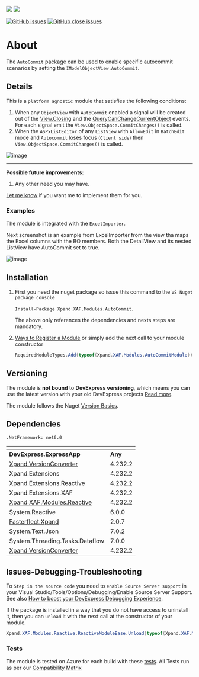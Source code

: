 ![](https://img.shields.io/nuget/v/Xpand.XAF.Modules.AutoCommit.svg?&style=flat) ![](https://img.shields.io/nuget/dt/Xpand.XAF.Modules.AutoCommit.svg?&style=flat)

[![GitHub issues](https://img.shields.io/github/issues/eXpandFramework/expand/AutoCommit.svg)](https://github.com/eXpandFramework/eXpand/issues?utf8=%E2%9C%93&q=is%3Aissue+is%3Aopen+sort%3Aupdated-desc+label%3AReactive.XAF+label%3AAutoCommit) [![GitHub close issues](https://img.shields.io/github/issues-closed/eXpandFramework/eXpand/AutoCommit.svg)](https://github.com/eXpandFramework/eXpand/issues?utf8=%E2%9C%93&q=is%3Aissue+is%3Aclosed+sort%3Aupdated-desc+label%3AReactive.XAF+label%3AAutoCommit)
# About 

The `AutoCommit` package can be used to enable specific autocommit scenarios by setting the `IModelObjectView.AutoCommit`.

## Details
This is a `platform agnostic` module that satisfies the following conditions:
1. When any `ObjectView` with `AutoCommit` enabled a signal will be created out of the [View.Closing](https://documentation.devexpress.com/eXpressAppFramework/DevExpress.ExpressApp.View.Closing.event) and the [QueryCanChangeCurrentObject](https://documentation.devexpress.com/eXpressAppFramework/DevExpress.ExpressApp.View.QueryCanChangeCurrentObject.event) events. For each signal emit the `View.ObjectSpace.CommitChanges()` is called.
2. When the `ASPxListEditor` of any `ListView` with `AllowEdit` in `BatchEdit` mode and `Autocommit` loses focus (`Client side`) then `View.ObjectSpace.CommitChanges()` is called.

<twitter>

![image](https://user-images.githubusercontent.com/159464/56097334-50fbeb00-5efb-11e9-921b-08f6c2d5b607.png)

</twitter>

---

**Possible future improvements:**

1. Any other need you may have.

[Let me know](https://github.com/sponsors/apobekiaris) if you want me to implement them for you.

### Examples
The module is integrated with the `ExcelImporter`.

Next screenshot is an example from ExcelImporter from the view tha maps the Excel columns with the BO members. Both the DetailView and its nested ListView have AutoCommit set to true.

![image](https://user-images.githubusercontent.com/159464/55381194-238e6500-552b-11e9-8314-f1b1132d09f3.png)

## Installation 
1. First you need the nuget package so issue this command to the `VS Nuget package console` 

   `Install-Package Xpand.XAF.Modules.AutoCommit`.

    The above only references the dependencies and nexts steps are mandatory.

2. [Ways to Register a Module](https://documentation.devexpress.com/eXpressAppFramework/118047/Concepts/Application-Solution-Components/Ways-to-Register-a-Module)
or simply add the next call to your module constructor
    ```cs
    RequiredModuleTypes.Add(typeof(Xpand.XAF.Modules.AutoCommitModule));
    ```
## Versioning
The module is **not bound** to **DevExpress versioning**, which means you can use the latest version with your old DevExpress projects [Read more](https://github.com/eXpandFramework/XAF/tree/master/tools/Xpand.VersionConverter).

The module follows the Nuget [Version Basics](https://docs.microsoft.com/en-us/nuget/reference/package-versioning#version-basics).
## Dependencies
`.NetFramework: net6.0`

|<!-- -->|<!-- -->
|----|----
|**DevExpress.ExpressApp**|**Any**
|[Xpand.VersionConverter](https://github.com/eXpandFramework/Reactive.XAF/tree/master/tools/Xpand.VersionConverter)|4.232.2
 |Xpand.Extensions|4.232.2
 |Xpand.Extensions.Reactive|4.232.2
 |Xpand.Extensions.XAF|4.232.2
 |[Xpand.XAF.Modules.Reactive](https://github.com/eXpandFramework/Reactive.XAF/tree/master/src/Modules/Xpand.XAF.Modules.Reactive)|4.232.2
 |System.Reactive|6.0.0
 |[Fasterflect.Xpand](https://github.com/eXpandFramework/Fasterflect)|2.0.7
 |System.Text.Json|7.0.2
 |System.Threading.Tasks.Dataflow|7.0.0
 |[Xpand.VersionConverter](https://github.com/eXpandFramework/Reactive.XAF/tree/master/tools/Xpand.VersionConverter)|4.232.2

## Issues-Debugging-Troubleshooting

To `Step in the source code` you need to `enable Source Server support` in your Visual Studio/Tools/Options/Debugging/Enable Source Server Support. See also [How to boost your DevExpress Debugging Experience](https://github.com/eXpandFramework/DevExpress.XAF/wiki/How-to-boost-your-DevExpress-Debugging-Experience#1-index-the-symbols-to-your-custom-devexpresss-installation-location).

If the package is installed in a way that you do not have access to uninstall it, then you can `unload` it with the next call at the constructor of your module.
```cs
Xpand.XAF.Modules.Reactive.ReactiveModuleBase.Unload(typeof(Xpand.XAF.Modules.AutoCommit.AutoCommitModule))
```
### Tests
The module is tested on Azure for each build with these [tests](https://github.com/eXpandFramework/Packages/tree/master/src/Tests/Xpand.XAF.s.AutoCommit.AutoCommit). 
All Tests run as per our [Compatibility Matrix](https://github.com/eXpandFramework/DevExpress.XAF#compatibility-matrix)


